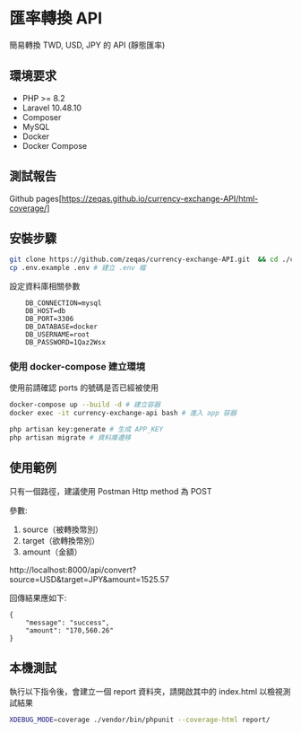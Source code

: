 # 匯率轉換 API

簡易轉換 TWD, USD, JPY 的 API (靜態匯率)

## 環境要求

-   PHP >= 8.2
-   Laravel 10.48.10
-   Composer
-   MySQL
-   Docker
-   Docker Compose

## 測試報告

Github pages[https://zeqas.github.io/currency-exchange-API/html-coverage/]

## 安裝步驟

```bash
git clone https://github.com/zeqas/currency-exchange-API.git  && cd ./currency-exchange-API # 複製到本機
cp .env.example .env # 建立 .env 檔
```

設定資料庫相關參數

```env
    DB_CONNECTION=mysql
    DB_HOST=db
    DB_PORT=3306
    DB_DATABASE=docker
    DB_USERNAME=root
    DB_PASSWORD=1Qaz2Wsx
```

### 使用 docker-compose 建立環境

使用前請確認 ports 的號碼是否已經被使用

```bash
docker-compose up --build -d # 建立容器
docker exec -it currency-exchange-api bash # 進入 app 容器
```

```bash
php artisan key:generate # 生成 APP_KEY
php artisan migrate # 資料庫遷移
```

## 使用範例

只有一個路徑，建議使用 Postman
Http method 為 POST

參數:

1. source（被轉換幣別）
2. target（欲轉換幣別）
3. amount（金額）

http://localhost:8000/api/convert?source=USD&target=JPY&amount=1525.57

回傳結果應如下:

```
{
    "message": "success",
    "amount": "170,560.26"
}
```

## 本機測試

執行以下指令後，會建立一個 report 資料夾，請開啟其中的 index.html 以檢視測試結果

```bash
XDEBUG_MODE=coverage ./vendor/bin/phpunit --coverage-html report/
```
